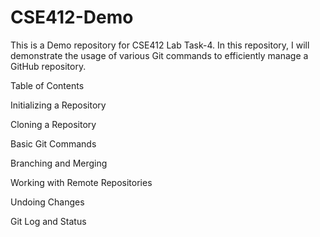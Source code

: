 # CSE412-Demo
This is a Demo repository for CSE412 Lab Task-4. In this repository, I will demonstrate the usage of various Git commands to efficiently manage a GitHub repository.

Table of Contents

Initializing a Repository

Cloning a Repository

Basic Git Commands

Branching and Merging

Working with Remote Repositories

Undoing Changes

Git Log and Status
